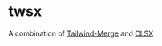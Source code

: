 # twsx

A combination of [Tailwind-Merge](https://www.npmjs.com/package/tailwind-merge) and
[CLSX](https://www.npmjs.com/package/clsx)

